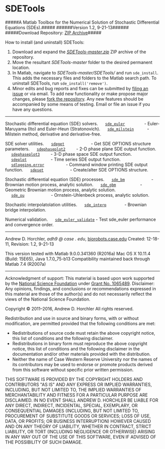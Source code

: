 # SDETools

#####A Matlab Toolbox for the Numerical Solution of Stochastic Differential Equations (SDEs).#####
######Version 1.2, 9-21-13######
#####Download Repository: [ZIP Archive](https://github.com/horchler/SDETools/archive/master.zip)#####

How to install (and uninstall) SDETools:

1.  Download and expand the _[SDETools-master.zip](https://github.com/horchler/SDETools/archive/master.zip)_ ZIP archive of the repository.
2.  Move the resultant _SDETools-master_ folder to the desired permanent location.
3.  In Matlab, navigate to _SDETools-master/SDETools/_ and run `sde_install`. This adds the necessary files and folders to the Matlab search path. To uninstall SDETools, run `sde_install('remove')`.
4.  Minor edits and bug reports and fixes can be submitted by [filing an issue](https://github.com/horchler/SDETools/issues) or via email. To add new functionality or make propose major changes, please [fork the repository](https://help.github.com/articles/fork-a-repo). Any new features should be accompanied by some means of testing. Email or file an issue if you have any questions.
    &nbsp;

---

Stochastic differential equation (SDE) solvers.
&nbsp;&nbsp;&nbsp;&nbsp;&nbsp;[`sde_euler`](https://github.com/horchler/SDETools/blob/master/SDETools/sde_euler.m)&nbsp;&nbsp;&nbsp;&nbsp;&nbsp;&nbsp;&nbsp;&nbsp;&nbsp;&nbsp;&nbsp;&nbsp;&nbsp;&nbsp;&nbsp;&nbsp;- Euler-Maruyama (Ito) and Euler-Heun (Stratonovich).
&nbsp;&nbsp;&nbsp;&nbsp;&nbsp;[`sde_milstein`](https://github.com/horchler/SDETools/blob/master/SDETools/sde_milstein.m)&nbsp;&nbsp;&nbsp;&nbsp;&nbsp;&nbsp;&nbsp;&nbsp;&nbsp;&nbsp;&nbsp;- Milstein method, derivative and derivative-free.

SDE solver utilities.
&nbsp;&nbsp;&nbsp;&nbsp;&nbsp;[`sdeget`](https://github.com/horchler/SDETools/blob/master/SDETools/sdeget.m)&nbsp;&nbsp;&nbsp;&nbsp;&nbsp;&nbsp;&nbsp;&nbsp;&nbsp;&nbsp;&nbsp;&nbsp;&nbsp;&nbsp;&nbsp;&nbsp;&nbsp;&nbsp;&nbsp;&nbsp;&nbsp;&nbsp;- Get SDE OPTIONS structure parameters.
&nbsp;&nbsp;&nbsp;&nbsp;&nbsp;[`sdephaseplot2`](https://github.com/horchler/SDETools/blob/master/SDETools/sdephaseplot2.m)&nbsp;&nbsp;&nbsp;&nbsp;&nbsp;&nbsp;&nbsp;&nbsp;&nbsp;- 2-D phase plane SDE output function.
&nbsp;&nbsp;&nbsp;&nbsp;&nbsp;[`sdephaseplot3`](https://github.com/horchler/SDETools/blob/master/SDETools/sdephaseplot3.m)&nbsp;&nbsp;&nbsp;&nbsp;&nbsp;&nbsp;&nbsp;&nbsp;&nbsp;- 3-D phase space SDE output function.
&nbsp;&nbsp;&nbsp;&nbsp;&nbsp;[`sdeplot`](https://github.com/horchler/SDETools/blob/master/SDETools/sdeplot.m)&nbsp;&nbsp;&nbsp;&nbsp;&nbsp;&nbsp;&nbsp;&nbsp;&nbsp;&nbsp;&nbsp;&nbsp;&nbsp;&nbsp;&nbsp;&nbsp;&nbsp;&nbsp;&nbsp;&nbsp;- Time series SDE output function.
&nbsp;&nbsp;&nbsp;&nbsp;&nbsp;[`sdlogging.error`](https://github.com/horchler/SDETools/blob/master/SDETools/sdlogging.error.m)&nbsp;&nbsp;&nbsp;&nbsp;&nbsp;&nbsp;&nbsp;&nbsp;&nbsp;&nbsp;&nbsp;&nbsp;&nbsp;&nbsp;&nbsp;&nbsp;&nbsp;&nbsp;- Command window printing SDE output function.
&nbsp;&nbsp;&nbsp;&nbsp;&nbsp;[`sdeset`](https://github.com/horchler/SDETools/blob/master/SDETools/sdeset.m)&nbsp;&nbsp;&nbsp;&nbsp;&nbsp;&nbsp;&nbsp;&nbsp;&nbsp;&nbsp;&nbsp;&nbsp;&nbsp;&nbsp;&nbsp;&nbsp;&nbsp;&nbsp;&nbsp;&nbsp;&nbsp;&nbsp;- Create/alter SDE OPTIONS structure.

Stochastic differential equation (SDE) processes.
&nbsp;&nbsp;&nbsp;&nbsp;&nbsp;[`sde_bm`](https://github.com/horchler/SDETools/blob/master/SDETools/sde_bm.m)&nbsp;&nbsp;&nbsp;&nbsp;&nbsp;&nbsp;&nbsp;&nbsp;&nbsp;&nbsp;&nbsp;&nbsp;&nbsp;&nbsp;&nbsp;&nbsp;&nbsp;&nbsp;&nbsp;&nbsp;&nbsp;&nbsp;- Brownian motion process, analytic solution.
&nbsp;&nbsp;&nbsp;&nbsp;&nbsp;[`sde_gbm`](https://github.com/horchler/SDETools/blob/master/SDETools/sde_gbm.m)&nbsp;&nbsp;&nbsp;&nbsp;&nbsp;&nbsp;&nbsp;&nbsp;&nbsp;&nbsp;&nbsp;&nbsp;&nbsp;&nbsp;&nbsp;&nbsp;&nbsp;&nbsp;&nbsp;&nbsp;- Geometric Brownian motion process, analytic solution.
&nbsp;&nbsp;&nbsp;&nbsp;&nbsp;[`sde_ou`](https://github.com/horchler/SDETools/blob/master/SDETools/sde_ou.m)&nbsp;&nbsp;&nbsp;&nbsp;&nbsp;&nbsp;&nbsp;&nbsp;&nbsp;&nbsp;&nbsp;&nbsp;&nbsp;&nbsp;&nbsp;&nbsp;&nbsp;&nbsp;&nbsp;&nbsp;&nbsp;&nbsp;- Ornstein-Uhlenbeck process, analytic solution.

Stochastic interpolatolation utilities.
&nbsp;&nbsp;&nbsp;&nbsp;&nbsp;[`sde_interp`](https://github.com/horchler/SDETools/blob/master/SDETools/sde_interp.m)&nbsp;&nbsp;&nbsp;&nbsp;&nbsp;&nbsp;&nbsp;&nbsp;&nbsp;&nbsp;&nbsp;&nbsp;&nbsp;&nbsp;&nbsp;- Brownian bridge interpolation.

Numerical validation.
&nbsp;&nbsp;&nbsp;&nbsp;&nbsp;[`sde_euler_validate`](https://github.com/horchler/SDETools/blob/master/SDETools/sde_euler_validate.m)&nbsp;- Test sde_euler performance and convergence order.
&nbsp;

---

Andrew D. Horchler, _adh9 @ case . edu_, [biorobots.case.edu](http://biorobots.case.edu/)
Created: 12-18-11, Revision: 1.2, 9-21-13

This version tested with Matlab 9.0.0.341360 (R2016a)
Mac OS X 10.11.4 (Build: 15E65), Java 1.7.0_75-b13
Compatibility maintained back through Matlab 7.4 (R2007a)
&nbsp;

---

Acknowledgment of support: This material is based upon work supported by the [National Science Foundation](http://www.nsf.gov/) under [Grant No.&nbsp;1065489](http://www.nsf.gov/awardsearch/showAward.do?AwardNumber=1065489). Disclaimer: Any opinions, findings, and conclusions or recommendations expressed in this material are those of the author(s) and do not necessarily reflect the views of the National Science Foundation.
&nbsp;

Copyright &copy; 2011&ndash;2016, Andrew D. Horchler
All rights reserved.

Redistribution and use in source and binary forms, with or without modification, are permitted provided that the following conditions are met:

- Redistributions of source code must retain the above copyright notice, this list of conditions and the following disclaimer.
- Redistributions in binary form must reproduce the above copyright notice, this list of conditions and the following disclaimer in the documentation and/or other materials provided with the distribution.
- Neither the name of Case Western Reserve University nor the names of its contributors may be used to endorse or promote products derived from this software without specific prior written permission.

THIS SOFTWARE IS PROVIDED BY THE COPYRIGHT HOLDERS AND CONTRIBUTORS "AS IS" AND ANY EXPRESS OR IMPLIED WARRANTIES, INCLUDING, BUT NOT LIMITED TO, THE IMPLIED WARRANTIES OF MERCHANTABILITY AND FITNESS FOR A PARTICULAR PURPOSE ARE DISCLAIMED. IN NO EVENT SHALL ANDREW D. HORCHLER BE LIABLE FOR ANY DIRECT, INDIRECT, INCIDENTAL, SPECIAL, EXEMPLARY, OR CONSEQUENTIAL DAMAGES (INCLUDING, BUT NOT LIMITED TO, PROCUREMENT OF SUBSTITUTE GOODS OR SERVICES; LOSS OF USE, DATA, OR PROFITS; OR BUSINESS INTERRUPTION) HOWEVER CAUSED AND ON ANY THEORY OF LIABILITY, WHETHER IN CONTRACT, STRICT LIABILITY, OR TORT (INCLUDING NEGLIGENCE OR OTHERWISE) ARISING IN ANY WAY OUT OF THE USE OF THIS SOFTWARE, EVEN IF ADVISED OF THE POSSIBILITY OF SUCH DAMAGE.
